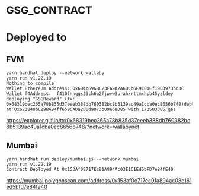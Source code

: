 # GSG_CONTRACT


# Deployed to

## FVM
```
yarn hardhat deploy --network wallaby
yarn run v1.22.19
Nothing to compile
Wallet Ethereum Address: 0x6B4c696B623FA9A2A6D5b6E9101Ef19CD973bc3C
Wallet f4Address:  f410fnnggs23ch6u2fjwvw3urahxrttmxhpb45yzldey
deploying "GSGReward" (tx: 0x68319bec265a78b835d37eeeb388db760382bc8b5139ac49a1cba0ec8656b748)deployed at 0x623B40bC298A94ff6596ADa2B0d9073b09e6eD85 with 173503385 gas
```
<a href="https://explorer.glif.io/tx/0x68319bec265a78b835d37eeeb388db760382bc8b5139ac49a1cba0ec8656b748/?network=wallabynet">https://explorer.glif.io/tx/0x68319bec265a78b835d37eeeb388db760382bc8b5139ac49a1cba0ec8656b748/?network=wallabynet</a>


## Mumbai
```
yarn hardhat run deploy/mumbai.js --network mumbai
yarn run v1.22.19
Contract Deployed At 0x153Af0E717Ec91A894Ac03E161Ed5bFD7e84fE40
```
<a href="https://mumbai.polygonscan.com/address/0x153af0e717ec91a894ac03e161ed5bfd7e84fe40">https://mumbai.polygonscan.com/address/0x153af0e717ec91a894ac03e161ed5bfd7e84fe40</a>
